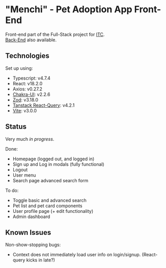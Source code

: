 # "Menchi" - Pet Adoption App Front-End

Front-end part of the Full-Stack project for [ITC](https://github.com/israeltechchallenge).  
[Back-End](https://github.com/planetariumfish/menchi-be) also available.

## Technologies

Set up using:

- Typescript: v4.7.4
- React: v18.2.0
- Axios: v0.27.2
- [Chakra-UI](http://chakra-ui.com): v2.2.6
- [Zod](https://github.com/colinhacks/zod): v3.18.0
- [Tanstack React-Query](https://tanstack.com/query/v4): v4.2.1
- [Vite](https://vitejs.dev): v3.0.0

## Status

Very much _in progress_.

Done:

- Homepage (logged out, and logged in)
- Sign up and Log in modals (fully functional)
- Logout
- User menu
- Search page advanced search form

To do:

- Toggle basic and advanced search
- Pet list and pet card components
- User profile page (+ edit functionality)
- Admin dashboard

## Known Issues

Non-show-stopping bugs:

- Context does not immediately load user info on login/signup. (React-query kicks in late?)
